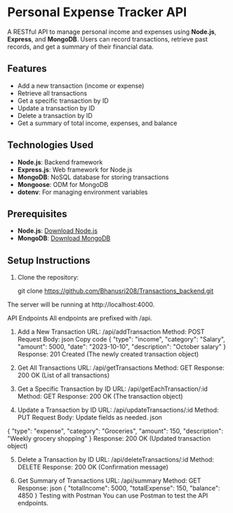 # Personal Expense Tracker API

A RESTful API to manage personal income and expenses using **Node.js**, **Express**, and **MongoDB**. Users can record transactions, retrieve past records, and get a summary of their financial data.

## Features

- Add a new transaction (income or expense)
- Retrieve all transactions
- Get a specific transaction by ID
- Update a transaction by ID
- Delete a transaction by ID
- Get a summary of total income, expenses, and balance

## Technologies Used

- **Node.js**: Backend framework
- **Express.js**: Web framework for Node.js
- **MongoDB**: NoSQL database for storing transactions
- **Mongoose**: ODM for MongoDB
- **dotenv**: For managing environment variables

## Prerequisites


- **Node.js**: [Download Node.js](https://nodejs.org)
- **MongoDB**: [Download MongoDB](https://www.mongodb.com/try/download/community)

## Setup Instructions

1. Clone the repository:

   git clone https://github.com/Bhanusri208/Transactions_backend.git

The server will be running at http://localhost:4000.

API Endpoints
All endpoints are prefixed with /api.

1. Add a New Transaction
URL: /api/addTransaction
Method: POST
Request Body:
json
Copy code
{
    "type": "income",
    "category": "Salary",
    "amount": 5000,
    "date": "2023-10-10",
    "description": "October salary"
}
Response: 201 Created (The newly created transaction object)
2. Get All Transactions
URL: /api/getTransactions
Method: GET
Response: 200 OK (List of all transactions)


3. Get a Specific Transaction by ID
URL: /api/getEachTransaction/:id
Method: GET
Response: 200 OK (The transaction object)


4. Update a Transaction by ID
URL: /api/updateTransactions/:id
Method: PUT
Request Body: Update fields as needed.
json

{
    "type": "expense",
    "category": "Groceries",
    "amount": 150,
    "description": "Weekly grocery shopping"
}
Response: 200 OK (Updated transaction object)


5. Delete a Transaction by ID
URL: /api/deleteTransactions/:id
Method: DELETE
Response: 200 OK (Confirmation message)


6. Get Summary of Transactions
URL: /api/summary
Method: GET
Response:
json
{
    "totalIncome": 5000,
    "totalExpense": 150,
    "balance": 4850
}
Testing with Postman
You can use Postman to test the API endpoints. 

